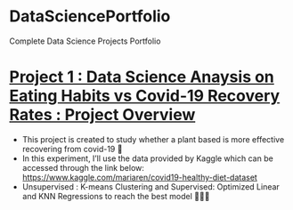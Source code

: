 # DataSciencePortfolio
Complete Data Science Projects Portfolio
# [Project 1 : Data Science Anaysis on Eating Habits vs Covid-19 Recovery Rates : Project Overview](https://github.com/duygugg/DataSciencePortfolio)
* This project is created to study whether a plant based is more effective recovering from covid-19 🌱
* In this experiment, I’ll use the data provided by Kaggle which can be accessed through the link below: https://www.kaggle.com/mariaren/covid19-healthy-diet-dataset 
* Unsupervised : K-means Clustering and Supervised: Optimized Linear and KNN Regressions to reach the best model 👩🏻‍💻
